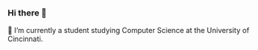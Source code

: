 ### Hi there 👋
🔭 I’m currently a student studying Computer Science at the University of Cincinnati. 
